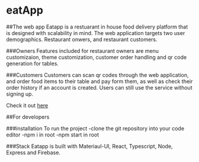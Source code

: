 # eatApp

##The web app
Eatapp is a restuarant in house food delivery platform that is designed with scalability in mind. 
The web application targets two user demographics. Restaurant onwers, and restaurant customers. 

###Owners
Features included for restaurant owners are menu customizaion, 
theme customization, customer order handling and qr code generation for tables.

###Customers
Customers can scan qr codes through the web application, and order food items to their table and pay form them, as well as check their order history if an account is created.
Users can still use the service without signing up. 

Check it out [here](https://eatapp.se)

##For developers

###installation 
To run the project
-clone the git repository into your code editor
-npm i in root 
-npm start in root 

###Stack
Eatapp is built with Materiaul-UI, React, Typescript, Node, Express and Firebase.

